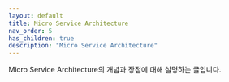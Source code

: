```yaml
---
layout: default
title: Micro Service Architecture
nav_order: 5
has_children: true
description: "Micro Service Architecture"
---
```


Micro Service Architecture의 개념과 장점에 대해 설명하는 글입니다.